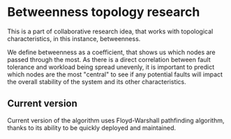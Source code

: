 # Betweenness topology research
This is a part of collaborative research idea, that works with topological characteristics, in this instance, betweenness.

We define betweenness as a coefficient, that shows us which nodes are passed through the most. As there is a direct correlation 
between fault tolerance and workload being spread unevenly, it is important to predict which nodes are the most "central" to see
if any potential faults will impact the overall stability of the system and its other characteristics.

## Current version
Current version of the algorithm uses Floyd-Warshall pathfinding algorithm, thanks to its ability to be quickly deployed and
maintained. 
